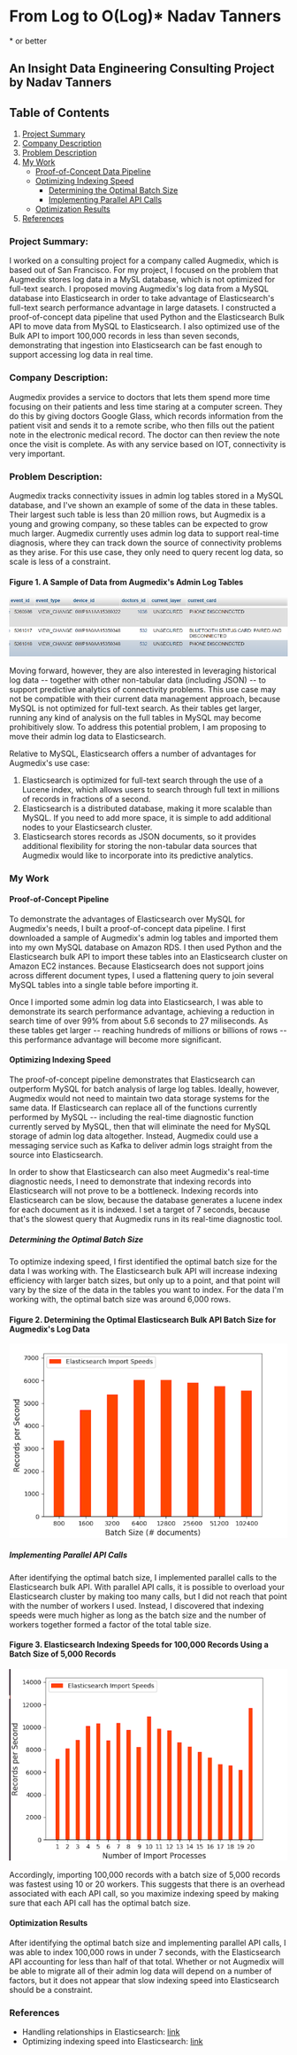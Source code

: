 # From Log to O(Log)* Nadav Tanners
\* or better

## An Insight Data Engineering Consulting Project by Nadav Tanners

## Table of Contents
1. [Project Summary](README.md#project-summary)
2. [Company Description](README.md#company-description)
3. [Problem Description](README.md#problem-description)
4. [My Work](README.md#my-work)
    * [Proof-of-Concept Data Pipeline](README.md#proof-of-concept-pipeline)
    * [Optimizing Indexing Speed](README.md#optimizing-indexing-speed)
        * [Determining the Optimal Batch Size](README.md#determining-the-optimalbatch-size)
        * [Implementing Parallel API Calls](README.md#implementing-parallel-api-calls)
    * [Optimization Results](README.md#optimization-results)
5. [References](README.md#references)

### Project Summary:
I worked on a consulting project for a company called Augmedix, which is based out of San Francisco.  For my project, I focused on the problem that Augmedix stores log data in a MySL database, which is not optimized for full-text search.  I proposed moving Augmedix's log data from a MySQL database into Elasticsearch in order to take advantage of Elasticsearch's full-text search performance advantage in large datasets.  I constructed a proof-of-concept data pipeline that used Python and the Elasticsearch Bulk API to move data from MySQL to Elasticsearch.  I also optimized use of the Bulk API to import 100,000 records in less than seven seconds, demonstrating that ingestion into Elasticsearch can be fast enough to support accessing log data in real time. 

### Company Description:
Augmedix provides a service to doctors that lets them spend more time focusing on their patients and less time
staring at a computer screen.  They do this by giving doctors Google Glass, which records information from the patient visit and 
sends it to a remote scribe, who then fills out the patient note in the electronic medical record.  The doctor can then review
the note once the visit is complete.  As with any service based on IOT, connectivity is very important.

### Problem Description:
Augmedix tracks connectivity issues in admin log tables stored in a MySQL database, and I've shown an example of some of the data
in these tables.  Their largest such table is less than 20 million rows, but Augmedix is a young and growing company, so these tables
can be expected to grow much larger.  Augmedix currently uses admin log data to support real-time diagnosis, where they can track down the source of connectivity problems as they arise.  For this use case, they only need to query recent log data, so scale is less of a constraint.  

#### Figure 1. A Sample of Data from Augmedix's Admin Log Tables
![Admin Log Data Sample](https://github.com/ntanners/Augmedix-Consulting-Project/blob/master/Presentation_Materials/logDataExample.png)

Moving forward, however, they are also interested in leveraging historical log data -- together with other non-tabular data (including JSON) -- to support predictive analytics of connectivity problems.  This use case may not be compatible with their current data management approach, because MySQL is not optimized for full-text search.  As their tables get larger, running any kind of analysis on the full tables in MySQL may become prohibitively slow.  To address this potential problem, I am proposing to move their admin log data to Elasticsearch.

Relative to MySQL, Elasticsearch offers a number of advantages for Augmedix's use case:  
1. Elasticsearch is optimized for full-text search through the use of a Lucene index, which allows users to search through full text in millions of records in fractions of a second.  
2. Elasticsearch is a distributed database, making it more scalable than MySQL.  If you need to add more space, it is simple to add additional nodes to your Elasticsearch cluster.  
3. Elasticsearch stores records as JSON documents, so it provides additional flexibility for storing the non-tabular data sources that Augmedix would like to incorporate into its predictive analytics.

### My Work

#### Proof-of-Concept Pipeline
To demonstrate the advantages of Elasticsearch over MySQL for Augmedix's needs, I built a proof-of-concept data pipeline.  I first downloaded a sample of Augmedix's admin log tables and imported them into my own MySQL database on Amazon RDS.  I then used Python and the Elasticsearch bulk API to import these tables into an Elasticsearch cluster on Amazon EC2 instances.  Because Elasticsearch does not support joins across different document types, I used a flattening query to join several MySQL tables into a single table before importing it.

Once I imported some admin log data into Elasticsearch, I was able to demonstrate its search performance advantage, achieving a reduction in search time of over 99% from about 5.6 seconds to 27 miliseconds.  As these tables get larger -- reaching hundreds of millions or billions of rows -- this performance advantage will become more significant.

#### Optimizing Indexing Speed
The proof-of-concept pipeline demonstrates that Elasticsearch can outperform MySQL for batch analysis of large log tables.  Ideally, however, Augmedix would not need to maintain two data storage systems for the same data.  If Elasticsearch can replace all of the functions currently performed by MySQL -- including the real-time diagnostic function currently served by MySQL, then that will eliminate the need for MySQL storage of admin log data altogether.  Instead, Augmedix could use a messaging service such as Kafka to deliver admin logs straight from the source into Elasticsearch.

In order to show that Elasticsearch can also meet Augmedix's real-time diagnostic needs, I need to demonstrate that indexing records into Elasticsearch will not prove to be a bottleneck.  Indexing records into Elasticsearch can be slow, because the database generates a lucene index for each document as it is indexed.  I set a target of 7 seconds, because that's the slowest query that Augmedix runs in its real-time diagnostic tool.  

##### Determining the Optimal Batch Size
To optimize indexing speed, I first identified the optimal batch size for the data I was working with.  The Elasticsearch bulk API will increase indexing efficiency with larger batch sizes, but only up to a point, and that point will vary by the size of the data in the tables you want to index.  For the data I'm working with, the optimal batch size was around 6,000 rows.

#### Figure 2. Determining the Optimal Elasticsearch Bulk API Batch Size for Augmedix's Log Data 
![batchsizegraph](https://github.com/ntanners/Augmedix-Consulting-Project/blob/master/Presentation_Materials/batchSizeGraph.png)

##### Implementing Parallel API Calls
After identifying the optimal batch size, I implemented parallel calls to the Elasticsearch bulk API.  With parallel API calls, it is possible to overload your Elasticsearch cluster by making too many calls, but I did not reach that point with the number of workers I used.  Instead, I discovered that indexing speeds were much higher as long as the batch size and the number of workers together formed a factor of the total table size.  

#### Figure 3. Elasticsearch Indexing Speeds for 100,000 Records Using a Batch Size of 5,000 Records
![workernumbergraph](https://github.com/ntanners/Augmedix-Consulting-Project/blob/master/Presentation_Materials/workerNumberGraph.png)

Accordingly, importing 100,000 records with a batch size of 5,000 records was fastest using 10 or 20 workers.  This suggests that there is an overhead associated with each API call, so you maximize indexing speed by making sure that each API call has the optimal batch size. 

#### Optimization Results
After identifying the optimal batch size and implementing parallel API calls, I was able to index 100,000 rows in under 7 seconds, with the Elasticsearch API accounting for less than half of that total.  Whether or not Augmedix will be able to migrate all of their admin log data will depend on a number of factors, but it does not appear that slow indexing speed into Elasticsearch should be a constraint.

### References
* Handling relationships in Elasticsearch: [link](https://www.elastic.co/guide/en/elasticsearch/guide/current/relations.html)
* Optimizing indexing speed into Elasticsearch: [link](https://www.elastic.co/guide/en/elasticsearch/reference/master/tune-for-indexing-speed.html)

